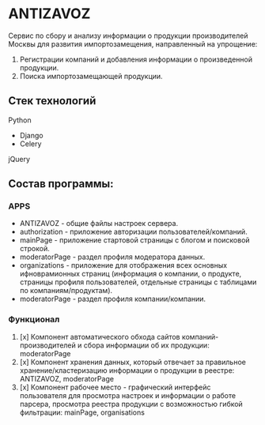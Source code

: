 # ANTIZAVOZ
Сервис по сбору и анализу информации о продукции производителей Москвы для развития импортозамещения, направленный на упрощение:
1. Регистрации компаний и добавления информации о произведенной продукции.
2. Поиска импортозамещающей продукции.

## Стек технологий
Python
- Django
- Celery

jQuery 

## Состав программы: 
### APPS
- ANTIZAVOZ - общие файлы настроек сервера.
- authorization - приложение авторизации пользователей/компаний.
- mainPage - приложение стартовой страницы с блогом и поисковой строкой.
- moderatorPage - раздел профиля модератора данных.
- organizations - приложение для отображения всех основных ифноврамионных страниц (информация о компании, о продукте, страницы профиля пользователей, отдельные страницы с таблицами по компаниям/продуктам).
- moderatorPage - раздел профиля компании/компании.


### Функционал
1. [x] Компонент автоматического обхода сайтов компаний-производителей и сбора
информации об их продукции: moderatorPage
2. [x] Компонент хранения данных, который отвечает за правильное хранение/кластеризацию информации о продукции в реестре: ANTIZAVOZ, moderatorPage
3. [x] Компонент рабочее место - графический интерфейс пользователя для просмотра настроек и информации о работе парсера, просмотра реестра продукции с
возможностью гибкой фильтрации: mainPage, organisations

